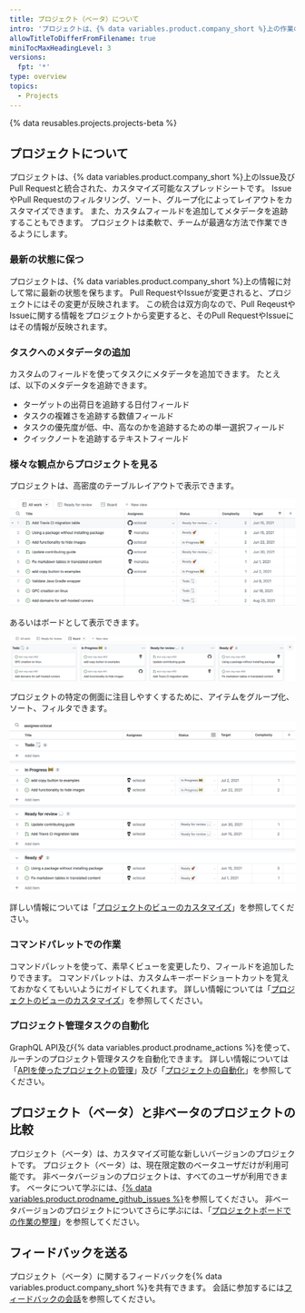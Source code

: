 ```yaml
---
title: プロジェクト（ベータ）について
intro: 'プロジェクトは、{% data variables.product.company_short %}上の作業の計画と追跡のための、カスタマイズ可能で柔軟なツールです。'
allowTitleToDifferFromFilename: true
miniTocMaxHeadingLevel: 3
versions:
  fpt: '*'
type: overview
topics:
  - Projects
---
```


{% data reusables.projects.projects-beta %}

## プロジェクトについて

プロジェクトは、{% data variables.product.company_short %}上のIssue及びPull Requestと統合された、カスタマイズ可能なスプレッドシートです。 IssueやPull Requestのフィルタリング、ソート、グループ化によってレイアウトをカスタマイズできます。 また、カスタムフィールドを追加してメタデータを追跡することもできます。 プロジェクトは柔軟で、チームが最適な方法で作業できるようにします。

### 最新の状態に保つ

プロジェクトは、{% data variables.product.company_short %}上の情報に対して常に最新の状態を保ちます。 Pull RequestやIssueが変更されると、プロジェクトにはその変更が反映されます。 この統合は双方向なので、Pull ReqeustやIssueに関する情報をプロジェクトから変更すると、そのPull RequestやIssueにはその情報が反映されます。

### タスクへのメタデータの追加

カスタムのフィールドを使ってタスクにメタデータを追加できます。 たとえば、以下のメタデータを追跡できます。

- ターゲットの出荷日を追跡する日付フィールド
- タスクの複雑さを追跡する数値フィールド
- タスクの優先度が低、中、高なのかを追跡するための単一選択フィールド
- クイックノートを追跡するテキストフィールド

### 様々な観点からプロジェクトを見る

プロジェクトは、高密度のテーブルレイアウトで表示できます。

![プロジェクトのテーブル](/assets/images/help/issues/projects_table.png)

あるいはボードとして表示できます。

![プロジェクトボード](/assets/images/help/issues/projects_board.png)

プロジェクトの特定の側面に注目しやすくするために、アイテムをグループ化、ソート、フィルタできます。

![プロジェクトのビュー](/assets/images/help/issues/project_view.png)

詳しい情報については「[プロジェクトのビューのカスタマイズ](/issues/trying-out-the-new-projects-experience/customizing-your-project-views)」を参照してください。

### コマンドパレットでの作業

コマンドパレットを使って、素早くビューを変更したり、フィールドを追加したりできます。 コマンドパレットは、カスタムキーボードショートカットを覚えておかなくてもいいようにガイドしてくれます。 詳しい情報については「[プロジェクトのビューのカスタマイズ](/issues/trying-out-the-new-projects-experience/customizing-your-project-views)」を参照してください。

### プロジェクト管理タスクの自動化

GraphQL API及び{% data variables.product.prodname_actions %}を使って、ルーチンのプロジェクト管理タスクを自動化できます。 詳しい情報については「[APIを使ったプロジェクトの管理](/issues/trying-out-the-new-projects-experience/using-the-api-to-manage-projects)」及び「[プロジェクトの自動化](/issues/trying-out-the-new-projects-experience/automating-projects)」を参照してください。

## プロジェクト（ベータ）と非ベータのプロジェクトの比較

プロジェクト（ベータ）は、カスタマイズ可能な新しいバージョンのプロジェクトです。 プロジェクト（ベータ）は、現在限定数のベータユーザだけが利用可能です。 非ベータバージョンのプロジェクトは、すべてのユーザが利用できます。 ベータについて学ぶには、[{% data variables.product.prodname_github_issues %}](https://github.com/features/issues)を参照してください。 非ベータバージョンのプロジェクトについてさらに学ぶには、「[プロジェクトボードでの作業の整理](/issues/organizing-your-work-with-project-boards)」を参照してください。

## フィードバックを送る

プロジェクト（ベータ）に関するフィードバックを{% data variables.product.company_short %}を共有できます。 会話に参加するには[フィードバックの会話](https://github.com/github/feedback/discussions/categories/issues-feedback)を参照してください。
